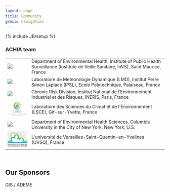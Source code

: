 ```yaml
---
layout: page
title: Community
group: navigation
---
```

{% include JB/setup %}

### ACHIA team

<table>
    <tr>
        <td><img src="/assets/images/logo_InVS.png"></td>
        <td>
Department of Environmental Health, Institute of Public Health Surveillance (Institute de Veille Sanitaire, InVS), Saint Maurice, France
        </td>
    </tr>
    <tr>
        <td><img src="/assets/images/logo_LMD.png"></td>
        <td>
Laboratoire de Meteorologie Dynamique (LMD), Institut Perre Simon Laplace (IPSL), Ecole Polytechnique, Palaiseau, France
        </td>
    </tr>
    <tr>
        <td><img src="/assets/images/logo_ineris.png"></td>
        <td>
Chronic Risk Division, Institut National de l’Environnement Industriel et des Risques, INERIS, Paris, France
        </td>
    </tr>
    <tr>
        <td><img src="/assets/images/logo_lsce_100.png"></td>
        <td>
Laboratoire des Sciences du Climat et de l'Environnement (LSCE), Gif-sur-Yvette, France
        </td>
    </tr>
    <tr>
        <td>
            <img src="/assets/images/logo_CCHP.png">
        </td>
        <td>
Department of Environmental Health Sciences, Columbia University in the City of New York, New York, U.S.
        </td>
    </tr>
    <tr>
        <td><img src="/assets/images/logo_UVSQ_100.png"></td>
        <td>
L'université de Versailles-Saint-Quentin-en-Yvelines (UVSQ), France
        </td>
    </tr>    
</table>

<br>

<div class="headline"><h2>Our Sponsors</h2></div>

GIS / ADEME
